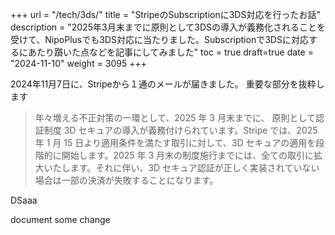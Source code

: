 +++
url = "/tech/3ds/"
title = "StripeのSubscriptionに3DS対応を行ったお話"
description = "2025年3月末までに原則として3DSの導入が義務化されることを受けて、NipoPlusでも3DS対応に当たりました。Subscriptionで3DSに対応するにあたり躓いた点などを記事にしてみました"
toc = true
draft=true
date = "2024-11-10"
weight = 3095
+++

2024年11月7日に、Stripeから１通のメールが届きました。
重要な部分を抜粋します

<blockquote>
年々増える不正対策の一環として、2025 年 3 月末までに、 原則として認証制度 3D セキュアの導入が義務付けられています。Stripe では、2025 年 1 月 15 日より適用条件を満たす取引に対して、3D セキュアの適用を段階的に開始します。2025 年 3 月末の制度施行までには、全ての取引に拡大いたします。それに伴い、3D セキュア認証が正しく実装されていない場合は一部の決済が失敗することになります。
</blockquote>

DSaaa

document some change
